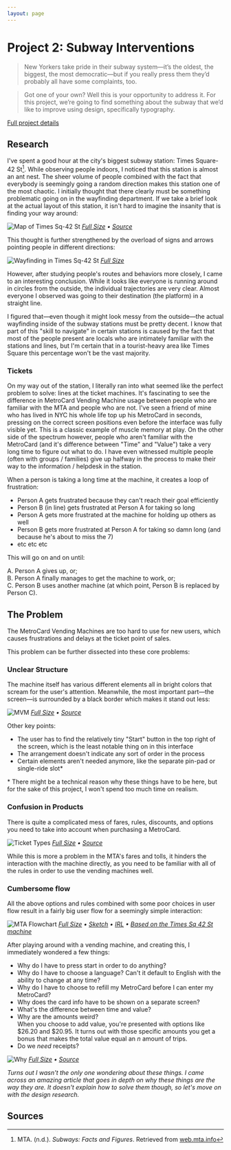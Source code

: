 ```yaml
---
layout: page
---
```


# Project 2: Subway Interventions

> New Yorkers take pride in their subway system—it’s the oldest, the biggest, the most democratic—but if you really press them they’d probably all have some complaints, too.

> Got one of your own? Well this is your opportunity to address it. For this project, we’re going to find something about the subway that we’d like to improve using design, specifically typography.

[Full project details](http://www.jacobheftmann.com/teaching/typography-interaction-18/projects#project-2subway-interventions)

## Research

I've spent a good hour at the city's biggest subway station: Times Square-42 St[^1]. While observing people indoors, I noticed that this station is almost an ant nest. The sheer volume of people combined with the fact that everybody is seemingly going a random direction makes this station one of the most chaotic. I initially thought that there clearly must be something problematic going on in the wayfinding department. If we take a brief look at the actual layout of this station, it isn't hard to imagine the insanity that is finding your way around:

![Map of Times Sq-42 St](https://static1.squarespace.com/static/55ababf2e4b064e8b6004ad2/55e3b9bbe4b0eacb0638102d/58c9ca0fcd0f6839cdd75cfb/1537298869091/02+Times+Square+Image.jpg?format=2500w)
*[Full Size](https://static1.squarespace.com/static/55ababf2e4b064e8b6004ad2/55e3b9bbe4b0eacb0638102d/58c9ca0fcd0f6839cdd75cfb/1537298869091/02+Times+Square+Image.jpg?format=2500w) • [Source](http://www.projectsubwaynyc.com/gallery/)*

This thought is further strengthened by the overload of signs and arrows pointing people in different directions:

![Wayfinding in Times Sq-42 St](/assets/type-and-interaction/times-sq-1.jpeg)
*[Full Size](/assets/type-and-interaction/times-sq-1.jpeg)*

However, after studying people's routes and behaviors more closely, I came to an interesting conclusion. While it looks like everyone is running around in circles from the outside, the individual trajectories are very clear. Almost everyone I observed was going to their destination (the platform) in a straight line.

I figured that—even though it might look messy from the outside—the actual wayfinding inside of the subway stations must be pretty decent. I know that part of this "skill to navigate" in certain stations is caused by the fact that most of the people present are locals who are intimately familiar with the stations and lines, but I'm certain that in a tourist-heavy area like Times Square this percentage won't be the vast majority.

### Tickets

On my way out of the station, I literally ran into what seemed like the perfect problem to solve: lines at the ticket machines. It's fascinating to see the difference in MetroCard Vending Machine usage between people who are familiar with the MTA and people who are not. I've seen a friend of mine who has lived in NYC his whole life top up his MetroCard in seconds, pressing on the correct screen positions even before the interface was fully visible yet. This is a classic example of muscle memory at play. On the other side of the spectrum however, people who aren't familiar with the MetroCard (and it's difference between "Time" and "Value") take a very long time to figure out what to do. I have even witnessed multiple people (often with groups / families) give up halfway in the process to make their way to the information / helpdesk in the station. 

When a person is taking a long time at the machine, it creates a loop of frustration:

* Person A gets frustrated because they can't reach their goal efficiently
* Person B (in line) gets frustrated at Person A for taking so long
* Person A gets more frustrated at the machine for holding up others as well
* Person B gets more frustrated at Person A for taking so damn long (and because he's about to miss the 7)
* etc etc etc

This will go on and on until:

A. Person A gives up, or;  
B. Person A finally manages to get the machine to work, or;  
C. Person B uses another machine (at which point, Person B is replaced by Person C).

## The Problem

The MetroCard Vending Machines are too hard to use for new users, which causes frustrations and delays at the ticket point of sales.

This problem can be further dissected into these core problems:

### Unclear Structure

The machine itself has various different elements all in bright colors that scream for the user's attention. Meanwhile, the most important part—the screen—is surrounded by a black border which makes it stand out less:

![MVM](https://media.gettyimages.com/photos/metrocard-vending-machine-in-a-subway-station-in-new-york-new-york-picture-id869796512?k=6&m=869796512&s=612x612&w=0&h=ljfmRxi8HJw1i1EAckkk74Ii3z7nUB_zKTVDJKnw2As=)
*[Full Size](https://media.gettyimages.com/photos/metrocard-vending-machine-in-a-subway-station-in-new-york-new-york-picture-id869796512?k=6&m=869796512&s=612x612&w=0&h=ljfmRxi8HJw1i1EAckkk74Ii3z7nUB_zKTVDJKnw2As=) • [Source](https://www.gettyimages.com/detail/news-photo/metrocard-vending-machine-in-a-subway-station-in-new-york-news-photo/869796512)*

Other key points:
* The user has to find the relatively tiny "Start" button in the top right of the screen, which is the least notable thing on in this interface
* The arrangement doesn't indicate any sort of order in the process
* Certain elements aren't needed anymore, like the separate pin-pad or single-ride slot\*

\* There might be a technical reason why these things have to be here, but for the sake of this project, I won't spend too much time on realism.

### Confusion in Products

There is quite a complicated mess of fares, rules, discounts, and options you need to take into account when purchasing a MetroCard.

![Ticket Types](/assets/type-and-interaction/ticket-types.png)
*[Full Size](/assets/type-and-interaction/ticket-types.png) • [Source](http://web.mta.info/nyct/fare/FaresatAGlance.htm)*

While this is more a problem in the MTA's fares and tolls, it hinders the interaction with the machine directly, as you need to be familiar with all of the rules in order to use the vending machines well.

### Cumbersome flow

All the above options and rules combined with some poor choices in user flow result in a fairly big user flow for a seemingly simple interaction:

![MTA Flowchart](/assets/type-and-interaction/mta-flowchart.png)
*[Full Size](/assets/type-and-interaction/mta-flowchart.png) • [Sketch](/assets/type-and-interaction/mta-flowchart.sketch) • [IRL](/assets/type-and-interaction/mta-flowchart.pdf) • [Based on the Times Sq 42 St machine](/assets/type-and-interaction/mta-flowchart-source.pdf)*

After playing around with a vending machine, and creating this, I immediately wondered a few things:

* Why do I have to press start in order to do anything?
* Why do I have to choose a language? Can't it default to English with the ability to change at any time?
* Why do I have to choose to refill my MetroCard before I can enter my MetroCard?
* Why does the card info have to be shown on a separate screen?
* What's the difference between time and value?
* Why are the amounts weird?  
  When you choose to add value, you're presented with options like $26.20 and $20.95. It turns out with those specific amounts you get a bonus that makes the total value equal an _n_ amount of trips. 
* Do we _need_ receipts?

![Why](/assets/type-and-interaction/why.gif)
*[Full Size](https://nextcity.org/images/forefront/_resized/why_800.gif) • [Source](https://nextcity.org/features/view/what-is-the-best-way-to-sell-a-train-ticket)*

_Turns out I wasn't the only one wondering about these things. I came across an amazing article that goes in depth on why these things are the way they are. It doesn't explain how to solve them though, so let's move on with the design research._

## Sources

[^1]: MTA. (n.d.). _Subways: Facts and Figures_. Retrieved from [web.mta.info](http://web.mta.info/nyct/facts/ffsubway.htm)

